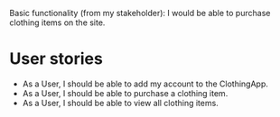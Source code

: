Basic functionality (from my stakeholder): I would be able
to purchase clothing items on the site.
# User stories
 - As a User, I should be able to add my account to the
ClothingApp.
 - As a User, I should be able to purchase a clothing item.
 - As a User, I should be able to view all clothing items.